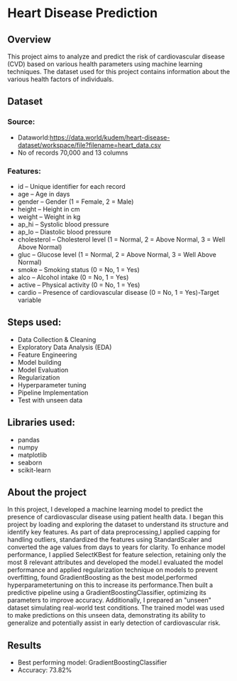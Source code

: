 # Heart Disease Prediction

## Overview
This project aims to analyze and predict the risk of cardiovascular disease (CVD) based on various health parameters using machine learning techniques. The dataset used for this project contains information about the various health factors of individuals.

## Dataset

### Source:

 * Dataworld:https://data.world/kudem/heart-disease-dataset/workspace/file?filename=heart_data.csv
 * No of records 70,000 and 13 columns

### Features:

 * id – Unique identifier for each record
 * age – Age in days
 * gender – Gender (1 = Female, 2 = Male)
 * height – Height in cm
 * weight – Weight in kg
 * ap_hi – Systolic blood pressure
 * ap_lo – Diastolic blood pressure
 * cholesterol – Cholesterol level (1 = Normal, 2 = Above Normal, 3 = Well Above Normal)
 * gluc – Glucose level (1 = Normal, 2 = Above Normal, 3 = Well Above Normal)
 * smoke – Smoking status (0 = No, 1 = Yes)
 * alco – Alcohol intake (0 = No, 1 = Yes)
 * active – Physical activity (0 = No, 1 = Yes)
 * cardio – Presence of cardiovascular disease (0 = No, 1 = Yes)-Target variable

## Steps used:

 * Data Collection & Cleaning
 * Exploratory Data Analysis (EDA)
 * Feature Engineering
 * Model building
 * Model Evaluation
 * Regularization
 * Hyperparameter tuning 
 * Pipeline Implementation
 * Test with unseen data

## Libraries used:

 * pandas
 * numpy
 * matplotlib
 * seaborn
 * scikit-learn

## About the project

In this project, I developed a machine learning model to predict the presence of cardiovascular disease using patient health data. I began this project by loading and exploring the dataset to understand its structure and identify key features. As part of data preprocessing,I applied capping for handling outliers, standardized the features using StandardScaler and converted the age values from days to years for clarity. To enhance model performance, I applied SelectKBest for feature selection, retaining only the most 8 relevant attributes and developed the model.I evaluated the model performance and applied regularization technique on models to prevent overfitting, found GradientBoosting as the best model,performed hyperparametertuning on this to increase its performance.Then built a predictive pipeline using a GradientBoostingClassifier, optimizing its parameters to improve accuracy. Additionally, I prepared an "unseen" dataset  simulating real-world test conditions. The trained model was used to make predictions on this unseen data, demonstrating its ability to generalize and potentially assist in early detection of cardiovascular risk.

## Results

 * Best performing model: GradientBoostingClassifier
 * Accuracy: 73.82%




















 
 
